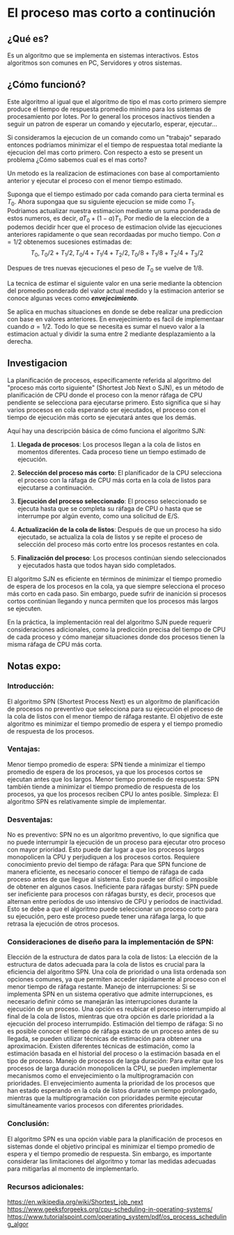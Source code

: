 # El proceso mas corto a continución

## ¿Qué es?

Es un algoritmo que se implementa en sistemas interactivos. Estos algoritmos son comunes en PC, Servidores y otros sistemas.

## ¿Cómo funcionó?

Este algoritmo al igual que el algoritmo de tipo el mas corto primero siempre produce el tiempo de respuesta promedio minimo para los sistemas de procesamiento por lotes. Por lo general los procesos inactivos tienden a seguir un patron de esperar un comando y ejecutarlo, esperar, ejecutar...

Si consideramos la ejecucion de un comando como un "trabajo" separado entonces podriamos minimizar el el tiempo de respuestaa total mediante la ejecucion del mas corto primero. Con respecto a esto se present un problema ¿Cómo sabemos cual es el mas corto?

Un metodo es la realizacion de estimaciones con base al comportamiento anterior y ejecutar el proceso  con el menor tiempo estimado.

Suponga que el tiempo estimado por cada comando para cierta terminal es $T_{0}$. Ahora supongaa que su siguiente ejecucion se mide como $T_{1}$. Podriamos actualizar nuestra estimacion mediante un suma ponderada de estos numeros, es decir, $aT_{0}+(1-a)T_{1}$. Por medio de la eleccion de a podemos decidir hcer que el proceso de estimacion olvide las ejecuciones anteriores rapidamente o que sean recordaadas por mucho tiempo. Con $a=1/2$ obtenemos sucesiones estimadas de:
	$$T_{0}, T_{0}/2 + T_{1}/2, T_{0}/4 + T_{1}/4 + T_{2}/2, T_{0}/8 + T_{1}/8 + T_{2}/4 + T_{3}/2$$

Despues de tres nuevas ejecuciones el peso de $T_{0}$ se vuelve de $1/8$.

La tecnica de estimar el siguiente valor en una serie mediante la obtencion del promedio ponderado del valor actual medido y la estimacion anterior se conoce algunas veces como ***envejecimiento***.

Se aplica en muchas situaciones en donde se debe realizar una prediccion con base en valores anteriores. En envejecimiento es facil de implementaar cuando $a=1/2$. Todo lo que se necesita es sumar el nuevo valor a la estimacion actual y dividir la suma entre 2 mediante desplazamiento a la derecha.



## Investigacion

La planificación de procesos, específicamente referida al algoritmo del "proceso más corto siguiente" (Shortest Job Next o SJN), es un método de planificación de CPU donde el proceso con la menor ráfaga de CPU pendiente se selecciona para ejecutarse primero. Esto significa que si hay varios procesos en cola esperando ser ejecutados, el proceso con el tiempo de ejecución más corto se ejecutará antes que los demás.

Aquí hay una descripción básica de cómo funciona el algoritmo SJN:

1. **Llegada de procesos**: Los procesos llegan a la cola de listos en momentos diferentes. Cada proceso tiene un tiempo estimado de ejecución.

2. **Selección del proceso más corto**: El planificador de la CPU selecciona el proceso con la ráfaga de CPU más corta en la cola de listos para ejecutarse a continuación.

3. **Ejecución del proceso seleccionado**: El proceso seleccionado se ejecuta hasta que se completa su ráfaga de CPU o hasta que se interrumpe por algún evento, como una solicitud de E/S.

4. **Actualización de la cola de listos**: Después de que un proceso ha sido ejecutado, se actualiza la cola de listos y se repite el proceso de selección del proceso más corto entre los procesos restantes en cola.

5. **Finalización del proceso**: Los procesos continúan siendo seleccionados y ejecutados hasta que todos hayan sido completados.

El algoritmo SJN es eficiente en términos de minimizar el tiempo promedio de espera de los procesos en la cola, ya que siempre selecciona el proceso más corto en cada paso. Sin embargo, puede sufrir de inanición si procesos cortos continúan llegando y nunca permiten que los procesos más largos se ejecuten.

En la práctica, la implementación real del algoritmo SJN puede requerir consideraciones adicionales, como la predicción precisa del tiempo de CPU de cada proceso y cómo manejar situaciones donde dos procesos tienen la misma ráfaga de CPU más corta.



## Notas expo:
### Introducción:

El algoritmo SPN (Shortest Process Next) es un algoritmo de planificación de procesos no preventivo que selecciona para su ejecución el proceso de la cola de listos con el menor tiempo de ráfaga restante. El objetivo de este algoritmo es minimizar el tiempo promedio de espera y el tiempo promedio de respuesta de los procesos.

### Ventajas:

Menor tiempo promedio de espera: SPN tiende a minimizar el tiempo promedio de espera de los procesos, ya que los procesos cortos se ejecutan antes que los largos.
Menor tiempo promedio de respuesta: SPN también tiende a minimizar el tiempo promedio de respuesta de los procesos, ya que los procesos reciben CPU lo antes posible.
Simpleza: El algoritmo SPN es relativamente simple de implementar.

### Desventajas:

No es preventivo: SPN no es un algoritmo preventivo, lo que significa que no puede interrumpir la ejecución de un proceso para ejecutar otro proceso con mayor prioridad. Esto puede dar lugar a que los procesos largos monopolicen la CPU y perjudiquen a los procesos cortos.
Requiere conocimiento previo del tiempo de ráfaga: Para que SPN funcione de manera eficiente, es necesario conocer el tiempo de ráfaga de cada proceso antes de que llegue al sistema. Esto puede ser difícil o imposible de obtener en algunos casos.
Ineficiente para ráfagas bursty: SPN puede ser ineficiente para procesos con ráfagas bursty, es decir, procesos que alternan entre períodos de uso intensivo de CPU y períodos de inactividad. Esto se debe a que el algoritmo puede seleccionar un proceso corto para su ejecución, pero este proceso puede tener una ráfaga larga, lo que retrasa la ejecución de otros procesos.

### Consideraciones de diseño para la implementación de SPN:

Elección de la estructura de datos para la cola de listos: La elección de la estructura de datos adecuada para la cola de listos es crucial para la eficiencia del algoritmo SPN. Una cola de prioridad o una lista ordenada son opciones comunes, ya que permiten acceder rápidamente al proceso con el menor tiempo de ráfaga restante.
Manejo de interrupciones: Si se implementa SPN en un sistema operativo que admite interrupciones, es necesario definir cómo se manejarán las interrupciones durante la ejecución de un proceso. Una opción es reubicar el proceso interrumpido al final de la cola de listos, mientras que otra opción es darle prioridad a la ejecución del proceso interrumpido.
Estimación del tiempo de ráfaga: Si no es posible conocer el tiempo de ráfaga exacto de un proceso antes de su llegada, se pueden utilizar técnicas de estimación para obtener una aproximación. Existen diferentes técnicas de estimación, como la estimación basada en el historial del proceso o la estimación basada en el tipo de proceso.
Manejo de procesos de larga duración: Para evitar que los procesos de larga duración monopolicen la CPU, se pueden implementar mecanismos como el envejecimiento o la multiprogramación con prioridades. El envejecimiento aumenta la prioridad de los procesos que han estado esperando en la cola de listos durante un tiempo prolongado, mientras que la multiprogramación con prioridades permite ejecutar simultáneamente varios procesos con diferentes prioridades.

### Conclusión:

El algoritmo SPN es una opción viable para la planificación de procesos en sistemas donde el objetivo principal es minimizar el tiempo promedio de espera y el tiempo promedio de respuesta. Sin embargo, es importante considerar las limitaciones del algoritmo y tomar las medidas adecuadas para mitigarlas al momento de implementarlo.

### Recursos adicionales:

https://en.wikipedia.org/wiki/Shortest_job_next
https://www.geeksforgeeks.org/cpu-scheduling-in-operating-systems/
https://www.tutorialspoint.com/operating_system/pdf/os_process_scheduling_algor
